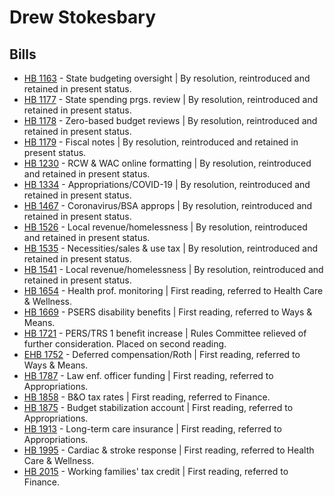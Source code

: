 # Drew Stokesbary
## Bills
* [HB 1163](/bill/2021-22/hb/1163/) - State budgeting oversight | By resolution, reintroduced and retained in present status.
* [HB 1177](/bill/2021-22/hb/1177/) - State spending prgs. review | By resolution, reintroduced and retained in present status.
* [HB 1178](/bill/2021-22/hb/1178/) - Zero-based budget reviews | By resolution, reintroduced and retained in present status.
* [HB 1179](/bill/2021-22/hb/1179/) - Fiscal notes | By resolution, reintroduced and retained in present status.
* [HB 1230](/bill/2021-22/hb/1230/) - RCW & WAC online formatting | By resolution, reintroduced and retained in present status.
* [HB 1334](/bill/2021-22/hb/1334/) - Appropriations/COVID-19 | By resolution, reintroduced and retained in present status.
* [HB 1467](/bill/2021-22/hb/1467/) - Coronavirus/BSA approps | By resolution, reintroduced and retained in present status.
* [HB 1526](/bill/2021-22/hb/1526/) - Local revenue/homelessness | By resolution, reintroduced and retained in present status.
* [HB 1535](/bill/2021-22/hb/1535/) - Necessities/sales & use tax | By resolution, reintroduced and retained in present status.
* [HB 1541](/bill/2021-22/hb/1541/) - Local revenue/homelessness | By resolution, reintroduced and retained in present status.
* [HB 1654](/bill/2021-22/hb/1654/) - Health prof. monitoring | First reading, referred to Health Care & Wellness.
* [HB 1669](/bill/2021-22/hb/1669/) - PSERS disability benefits | First reading, referred to Ways & Means.
* [HB 1721](/bill/2021-22/hb/1721/) - PERS/TRS 1 benefit increase | Rules Committee relieved of further consideration.  Placed on second reading.
* [EHB 1752](/bill/2021-22/ehb/1752/) - Deferred compensation/Roth | First reading, referred to Ways & Means.
* [HB 1787](/bill/2021-22/hb/1787/) - Law enf. officer funding | First reading, referred to Appropriations.
* [HB 1858](/bill/2021-22/hb/1858/) - B&O tax rates | First reading, referred to Finance.
* [HB 1875](/bill/2021-22/hb/1875/) - Budget stabilization account | First reading, referred to Appropriations.
* [HB 1913](/bill/2021-22/hb/1913/) - Long-term care insurance | First reading, referred to Appropriations.
* [HB 1995](/bill/2021-22/hb/1995/) - Cardiac & stroke response | First reading, referred to Health Care & Wellness.
* [HB 2015](/bill/2021-22/hb/2015/) - Working families' tax credit | First reading, referred to Finance.
